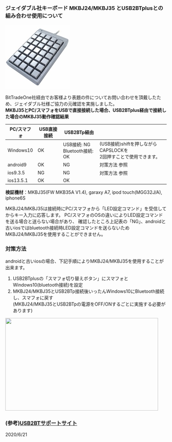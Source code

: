 ### ジェイダブル社キーボード MKBJ24/MKBJ35 とUSB2BTplusとの組み合わせ使用について

![ttt](../images/MKBJ35.jpg)

BitTradeOne社経由でお客様より表題の件についてお問い合わせを頂戴したため、ジェイダブル社様ご協力の元確認を実施しました。  
**MKBJ35とPC/スマフォをUSBで直接接続した場合、USB2BTplus経由で接続した場合のMKBJ35動作確認結果**  

|PC/スマフォ|USB直接接続|USB2BTp経由||
|---|---|---|---|
|Windows10|OK|USB接続: NG<br />Bluetooth接続: OK|(USB接続)shiftを押しながらCAPSLOCKを<br />2回押すことで使用できます。|
|android9|OK|NG|対策方法 参照|
|ios9.3.5|NG|NG|対策方法 参照|
|ios13.5.1|OK|OK||

**検証機材**：MKBJ35(FW MKB35A V1.4), garaxy A7, ipod touch(MGG32J/A), iphone6S  

MKBJ24/MKBJ35は接続時にPC/スマフォから「LED設定コマンド」を受信してからキー入力に応答します。
PC/スマフォのOSの違いによりLED設定コマンドを送る場合と送らない場合があり、
確認したところ上記表の「NG」、androidと古いiosではbluetooth接続時LED設定コマンドを送らないためMKBJ24/MKBJ35を使用することができません。  

### 対策方法

androidと古いiosの場合、下記手順によりMKBJ24/MKBJ35を使用することが出来ます。  
1. USB2BTplusの「スマフォ切り替えボタン」にスマフォとWindows10(bluetooth接続)を設定  
2. MKBJ24/MKBJ35とUSB2BTp接続後いったんWindows10にBluetooth接続し、スマフォに戻す<br />(MKBJ24/MKBJ35とUSB2BTpの電源をOFF/ONするごとに実施する必要があります)
<img src="http://sohta02.web.fc2.com/images/image84.jpg" width="477" height="289" border="0" />  

### (参考)[USB2BTサポートサイト](http://sohta02.web.fc2.com/usb2bt.html)

2020/6/21
